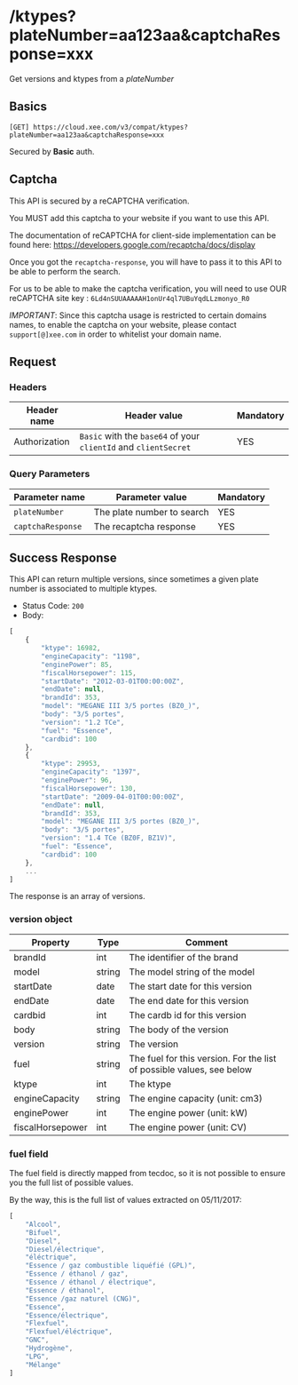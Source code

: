 # /ktypes?plateNumber=aa123aa&captchaResponse=xxx

Get versions and ktypes from a *plateNumber*

## Basics

`[GET] https://cloud.xee.com/v3/compat/ktypes?plateNumber=aa123aa&captchaResponse=xxx`

Secured by **Basic** auth.


## Captcha

This API is secured by a reCAPTCHA verification.

You MUST add this captcha to your website if you want to use this API.

The documentation of reCAPTCHA for client-side implementation can be found here: https://developers.google.com/recaptcha/docs/display

Once you got the `recaptcha-response`, you will have to pass it to this API to be able to perform the search.

For us to be able to make the captcha verification, you will need to use OUR reCAPTCHA site key : `6Ld4nSUUAAAAAH1onUr4ql7UBuYqdLLzmonyo_R0`

*IMPORTANT*: Since this captcha usage is restricted to certain domains names, to enable the captcha on your website, please contact `support[@]xee.com` in order to whitelist your domain name.


## Request

### Headers

|Header name|Header value|Mandatory|
|---|---|---|
|Authorization|`Basic` with the `base64` of your `clientId` and  `clientSecret `|YES|

### Query Parameters

|Parameter name|Parameter value|Mandatory|
|---|---|---|
|`plateNumber`|The plate number to search|YES|
|`captchaResponse`|The recaptcha response|YES|

## Success Response

This API can return multiple versions, since sometimes a given plate number is associated to multiple ktypes.

- Status Code: `200`
- Body:

```javascript
[
    {
        "ktype": 16982,
        "engineCapacity": "1198",
        "enginePower": 85,
        "fiscalHorsepower": 115,
        "startDate": "2012-03-01T00:00:00Z",
        "endDate": null,
        "brandId": 353,
        "model": "MEGANE III 3/5 portes (BZ0_)",
        "body": "3/5 portes",
        "version": "1.2 TCe",
        "fuel": "Essence",
        "cardbid": 100
    },
    {
        "ktype": 29953,
        "engineCapacity": "1397",
        "enginePower": 96,
        "fiscalHorsepower": 130,
        "startDate": "2009-04-01T00:00:00Z",
        "endDate": null,
        "brandId": 353,
        "model": "MEGANE III 3/5 portes (BZ0_)",
        "body": "3/5 portes",
        "version": "1.4 TCe (BZ0F, BZ1V)",
        "fuel": "Essence",
        "cardbid": 100
    },
    ...
]
```

The response is an array of versions.

### version object

|Property|Type|Comment|
|---|---|---|
|brandId|int|The identifier of the brand|
|model|string|The model string of the model|
|startDate|date|The start date for this version|
|endDate|date|The end date for this version|
|cardbid|int|The cardb id for this version|
|body|string|The body of the version|
|version|string|The version|
|fuel|string|The fuel for this version. For the list of possible values, see below|
|ktype|int|The ktype|
|engineCapacity|string|The engine capacity (unit: cm3)|
|enginePower|int|The engine power (unit: kW)|
|fiscalHorsepower|int|The engine power (unit: CV)|


### fuel field

The fuel field is directly mapped from tecdoc, so it is not possible to ensure you the full list of possible values.

By the way, this is the full list of values extracted on 05/11/2017:

```javascript
[
    "Alcool",
    "Bifuel",
    "Diesel",
    "Diesel/électrique",
    "éléctrique",
    "Essence / gaz combustible liquéfié (GPL)",
    "Essence / éthanol / gaz",
    "Essence / éthanol / électrique",
    "Essence / éthanol",
    "Essence /gaz naturel (CNG)",
    "Essence",
    "Essence/électrique",
    "Flexfuel",
    "Flexfuel/éléctrique",
    "GNC",
    "Hydrogène",
    "LPG",
    "Mélange"
]
```
